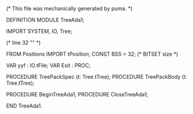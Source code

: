 
(* This file was mechanically generated by puma. *)

DEFINITION MODULE TreeAda1;

IMPORT SYSTEM, IO, Tree;

(* line 32 "" *)

  FROM Positions  IMPORT tPosition;
  CONST BSS       = 32;   (* BITSET size *)


VAR yyf        : IO.tFile;
VAR Exit       : PROC;

PROCEDURE TreePackSpec (t: Tree.tTree);
PROCEDURE TreePackBody (t: Tree.tTree);

PROCEDURE BeginTreeAda1;
PROCEDURE CloseTreeAda1;

END TreeAda1.


